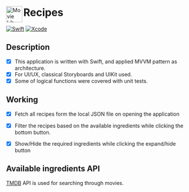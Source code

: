 <div>
  <img align="left" width="44" height="44" src="https://florian.sg/menu/" alt="Movie Lib iOS Application App Icon">
  <h1>Recipes</h1>
</div>

[![Swift](https://img.shields.io/badge/Swift-5-orange)](https://swift.org)
[![Xcode](https://img.shields.io/badge/Xcode-12.5.1-blue)](https://developer.apple.com/xcode)


## Description
- [x] This application is written with Swift, and applied MVVM pattern as architecture.
- [x] For UI/UX, classical Storyboards and UIKit used.
- [x] Some of logical functions were covered with unit tests.

## Working
- [x] Fetch all recipes form the local JSON file on opening the application
- [x] Filter the recipes based on the available ingredients while clicking the bottom button.  
- [x] Show/Hide the required ingredients while clicking the expand/hide button 


## Available ingredients API
[TMDB](https://run.mocky.io/v3/45a5a07f-e981-4918-9c31-090b121d6c5f) API is used for searching through movies.

